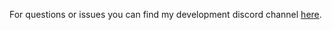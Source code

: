 
For questions or issues you can find my development discord channel [here](https://discord.gg/556wXCabWQ).


